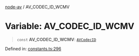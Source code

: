 [node-av](../globals.md) / AV\_CODEC\_ID\_WCMV

# Variable: AV\_CODEC\_ID\_WCMV

> `const` **AV\_CODEC\_ID\_WCMV**: [`AVCodecID`](../type-aliases/AVCodecID.md)

Defined in: [constants.ts:296](https://github.com/seydx/av/blob/f8631fc881b394300b1479f511d55cf1c370a87f/src/constants/constants.ts#L296)
